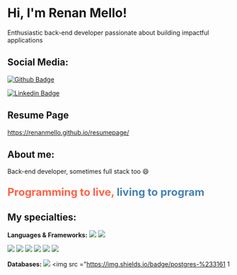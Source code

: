 # Hi, I'm Renan Mello! 

Enthusiastic back-end developer passionate about building impactful applications 

## Social Media:

[![Github Badge](https://img.shields.io/badge/-Github-000?style=flat-square&logo=Github&logoColor=white&link=https://github.com/renanmello)](https://github.com/renanmello)  

[![Linkedin Badge](https://img.shields.io/badge/-LinkedIn-blue?style=flat-square&logo=Linkedin&logoColor=white&link=https://www.linkedin.com/in/renan-mello-20ba5211/)](https://www.linkedin.com/in/renan-mello-20ba5211/)  


## Resume Page

https://renanmello.github.io/resumepage/ 

## About me:

Back-end developer, sometimes full stack too :smile:
<p style="font-size: 24px; font-weight: bold;">
  <span style="color: #ff6347;">Programming to live,</span> 
  <span style="color: #4682b4;">living to program</span>
</p>

## My specialties:

**Languages & Frameworks:**
<img src="https://img.shields.io/badge/java-%23ED8B00.svg?style=for-the-badge&logo=openjdk&logoColor=white"/> 
<img src="https://img.shields.io/badge/Python-FFD43B?style=for-the-badge&logo=python&logoColor=blue"/>  
 
<img src="https://img.shields.io/badge/Kotlin-0095D5?&style=for-the-badge&logo=kotlin&logoColor=white"/>  
 
<img src="https://img.shields.io/badge/HTML5-E34F26?style=for-the-badge&logo=html5&logoColor=white"/> 
<img  
 src="https://img.shields.io/badge/JavaScript-323330?style=for-the-badge&logo=javascript&logoColor=F7DF1E"/> 
<img src ="https://img.shields.io/badge/Spring-6DB33F?style=for-the-badge&logo=spring&logoColor=white"/>  
 
<img src ="https://img.shields.io/badge/Django-007FFC?style=for-the-badge&logo=djangoproject&logoColor=white"/>  
 
<img src ="https://img.shields.io/badge/Flask-0000FF?style=for-the-badge&logo=flask&logoColor=white"/> 

**Databases:**
<img src ="https://img.shields.io/badge/MySQL-005C84?style=for-the-badge&logo=mysql&logoColor=white"/> 
<img src ="https://img.shields.io/badge/postgres-%233161 1   

